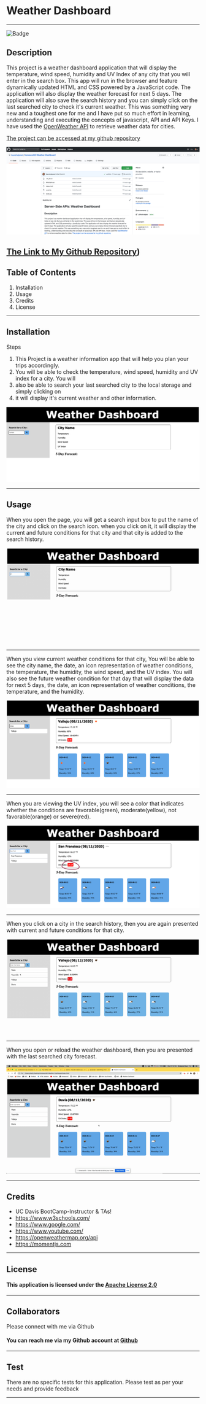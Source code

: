 
   # Weather Dashboard
---

  ![Badge](https://img.shields.io/badge/license-Apache-BrightGreen)

  ## Description
  This project is a weather dashboard application that will display the temperature, wind speed, humidity and UV Index of any city that you will enter in the search box. This app will run in the browser and feature dynamically updated HTML and CSS powered by a JavaScript code. The application will also display the weather forecast for next 5 days. The application will also save the search history and you can simply click on the last searched city to check it's current weather. This was something very new and a toughest one for me and I have put so much effort in learning, understanding and executing the concepts of javascript, API and API Keys. I have used the [OpenWeather API](https://openweathermap.org/api) to retrieve weather data for cities.

 [The project can be accessed at my github repository](https://github.com/kaurshalpreet/homework6-Weather-Dashboard)

 ![Homework Repository Screenshot](./assets/repo.png)

  [The Link to My Github Repository](https://github.com/kaurshalpreet/homework6-Weather-Dashboard))
---

  ## Table of Contents
  1. Installation
  1. Usage
  1. Credits
  1. License
---

  ## Installation
  Steps
1. This Project is a weather information app that will help you plan your trips accordingly.
 2. You will be able to check the temperature, wind speed, humidity and UV index for a city. You will 
3. also be able to search your last searched city to the local storage and simply clicking on 
4. it will display it's current weather and other information.

![Getting Started!](./assets/gettingStarted.png)


---

  ## Usage
  When you open the page, you will get a search input box to put the name of the city and click on the search icon. when you click on it, it will display the current and future conditions for that city and that city is added to the search history.

![Start Page](./assets/startPage.gif)

---

When you view current weather conditions for that city, You will be able to see the city name, the date, an icon representation of weather conditions, the temperature, the humidity, the wind speed, and the UV index. You will also see the future weather condition for that day that will display the data for next 5 days, the date, an icon representation of weather conditions, the temperature, and the humidity.

![Page Display](./assets/pageDisplay.png)

---

When you are viewing the UV index, you will see a color that indicates whether the conditions are favorable(green), moderate(yellow), not favorable(orange) or severe(red).

![UV Index Display](./assets/uvIndex.png)

---

When you click on a city in the search history, then you are again presented with current and future conditions for that city.

![Search History](./assets/searchHistory.gif)

---

When you open or reload the weather dashboard, then you are presented with the last searched city forecast.

![Refresh](./assets/refresh.gif)


---

  ## Credits
  * UC Davis BootCamp-Instructor & TAs!
* https://www.w3schools.com/
* https://www.google.com/
* https://www.youtube.com/
* https://openweathermap.org/api
* https://momentjs.com

---

  ## License
  #### This application is licensed under the [Apache License 2.0](https://www.apache.org/licenses/LICENSE-2.0)
  
---

  ## Collaborators
  Please connect with me via Github

  #### You can reach me via my Github account at [Github](https://github.com/kaurshalpreet)
  
---

  ## Test
  There are no specific tests for this application. Please test as per your needs and provide feedback


---


